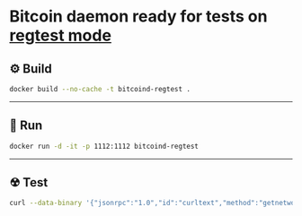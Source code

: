 # Bitcoin daemon ready for tests on [regtest mode](https://developer.bitcoin.org/examples/testing.html#regtest-mode)

## ⚙ Build
```bash
docker build --no-cache -t bitcoind-regtest .
```

<hr>

## 🚀 Run
```bash
docker run -d -it -p 1112:1112 bitcoind-regtest
```

<hr>

## ☢ Test
```bash
curl --data-binary '{"jsonrpc":"1.0","id":"curltext","method":"getnetworkinfo","params":[]}' -H 'content-type:text/plain;' http://root:root@localhost:1112
```
